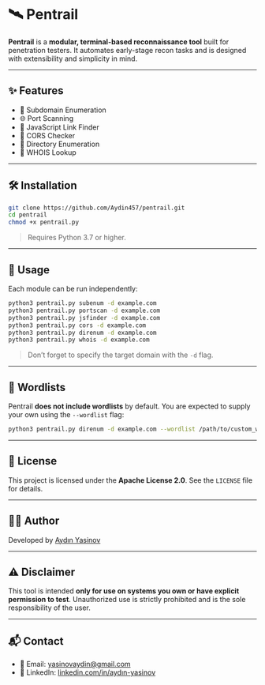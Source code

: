 # 🛰️ Pentrail

**Pentrail** is a **modular, terminal-based reconnaissance tool** built for penetration testers. It automates early-stage recon tasks and is designed with extensibility and simplicity in mind.

---

## ✨ Features

- 🔎 Subdomain Enumeration
- 🌐 Port Scanning
- 📜 JavaScript Link Finder
- 🧪 CORS Checker
- 📁 Directory Enumeration
- 👤 WHOIS Lookup

---

## 🛠️ Installation

```bash
git clone https://github.com/Aydin457/pentrail.git
cd pentrail
chmod +x pentrail.py
```

> Requires Python 3.7 or higher.

---

## 🚀 Usage

Each module can be run independently:

```bash
python3 pentrail.py subenum -d example.com
python3 pentrail.py portscan -d example.com
python3 pentrail.py jsfinder -d example.com
python3 pentrail.py cors -d example.com
python3 pentrail.py direnum -d example.com
python3 pentrail.py whois -d example.com
```

> Don’t forget to specify the target domain with the `-d` flag.

---

## 📂 Wordlists

Pentrail **does not include wordlists** by default. You are expected to supply your own using the `--wordlist` flag:

```bash
python3 pentrail.py direnum -d example.com --wordlist /path/to/custom_wordlist.txt
```

---

## 📄 License

This project is licensed under the **Apache License 2.0**. See the `LICENSE` file for details.

---

## 👨‍💻 Author

Developed by [Aydın Yasinov](https://github.com/Aydin457)

---

## ⚠️ Disclaimer

This tool is intended **only for use on systems you own or have explicit permission to test**. Unauthorized use is strictly prohibited and is the sole responsibility of the user.

---

## 📬 Contact

- 📧 Email: yasinovaydin@gmail.com  
- 🔗 LinkedIn: [linkedin.com/in/aydın-yasinov](https://www.linkedin.com/in/aydın-yasinov/)
